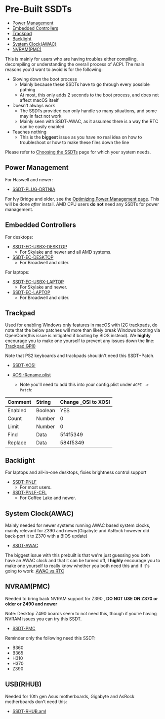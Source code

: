 # Pre-Built SSDTs

* [Power Management](#power-management)
* [Embedded Controllers](#embedded-controllers)
* [Trackpad](#trackpad)
* [Backlight](#backlight)
* [System Clock(AWAC)](#system-clockawac)
* [NVRAM(PMC)](#nvrampmc)

This is mainly for users who are having troubles either compiling, decompiling or understanding the overall process of ACPI. The main reasons you'd want to avoid is for the following:

* Slowing down the boot process
  * Mainly because these SSDTs have to go through every possible pathing
  * At most, this only adds 2 seconds to the boot process, and does not affect macOS itself
* Doesn't always work
  * The SSDTs provided can only handle so many situations, and some may in fact not work
  * Mainly seen with SSDT-AWAC, as it assumes there is a way the RTC can be easily enabled
* Teaches nothing
  * This is the **biggest** issue as you have no real idea on how to troubleshoot or how to make these files down the line

Please refer to [Choosing the SSDTs](/ssdt-platform.md) page for which your system needs.

## Power Management

For Haswell and newer:

* [SSDT-PLUG-DRTNIA](https://github.com/dortania/Getting-Started-With-ACPI/blob/master/extra-files/compiled/SSDT-PLUG-DRTNIA.aml)

For Ivy Bridge and older, see the [Optimizing Power Management page](https://dortania.github.io/OpenCore-Post-Install/universal/pm.html). This will be done *after* install. AMD CPU users **do not** need any SSDTs for power management.

## Embedded Controllers

For desktops:

* [SSDT-EC-USBX-DESKTOP](https://github.com/dortania/Getting-Started-With-ACPI/blob/master/extra-files/compiled/SSDT-EC-USBX-DESKTOP.aml)
  * For Skylake and newer and all AMD systems.
* [SSDT-EC-DESKTOP](https://github.com/dortania/Getting-Started-With-ACPI/blob/master/extra-files/compiled/SSDT-EC-DESKTOP.aml)
  * For Broadwell and older.

For laptops:

* [SSDT-EC-USBX-LAPTOP](https://github.com/dortania/Getting-Started-With-ACPI/blob/master/extra-files/compiled/SSDT-EC-USBX-LAPTOP.aml)
  * For Skylake and newer.
* [SSDT-EC-LAPTOP](https://github.com/dortania/Getting-Started-With-ACPI/blob/master/extra-files/compiled/SSDT-EC-LAPTOP.aml)
  * For Broadwell and older.

## Trackpad

Used for enabling Windows only features in macOS with I2C trackpads, do note that the below patches will more than likely break Windows booting via OpenCore(this issue is mitigated if booting by BIOS instead). We **highly** encourage you to make one yourself to prevent any issues down the line: [Trackpad GPI0](/Laptops/trackpad.md)

Note that PS2 keyboards and trackpads shouldn't need this SSDT+Patch.

* [SSDT-XOSI](https://github.com/dortania/Getting-Started-With-ACPI/blob/master/extra-files/compiled/SSDT-XOSI.aml)

* [XOSI-Rename.plist](https://github.com/dortania/Getting-Started-With-ACPI/blob/master/extra-files/XOSI-Rename.plist)
  * Note you'll need to add this into your config.plist under `ACPI -> Patch`:

| Comment | String | Change _OSI to XOSI |
| :--- | :--- | :--- |
| Enabled | Boolean | YES |
| Count | Number | 0 |
| Limit | Number | 0 |
| Find | Data | 5f4f5349 |
| Replace | Data | 584f5349 |

## Backlight

For laptops and all-in-one desktops, fixies brightness control support

* [SSDT-PNLF](https://github.com/dortania/Getting-Started-With-ACPI/blob/master/extra-files/compiled/SSDT-PNLF.aml)
  * For most users.
* [SSDT-PNLF-CFL](https://github.com/dortania/Getting-Started-With-ACPI/blob/master/extra-files/compiled/SSDT-PNLF-CFL.aml)
  * For Coffee Lake and newer.
  
## System Clock(AWAC)

Mainly needed for newer systems running AWAC based system clocks, mainly relevant for Z390 and newer(Gigabyte and AsRock however did back-port it to Z370 with a BIOS update)

* [SSDT-AWAC](https://github.com/dortania/Getting-Started-With-ACPI/blob/master/extra-files/compiled/SSDT-AWAC.aml)

The biggest issue with this prebuilt is that we're just guessing you both have an AWAC clock and that it can be turned off, I **highly** encourage you to make one yourself to really know whether you both need this and if it's going to work: [AWAC vs RTC](/Universal/awac.md)

## NVRAM(PMC)

Needed to bring back NVRAM support for Z390 , **DO NOT USE ON Z370 or older or Z490 and newer**

Note: Desktop Z490 boards seem to not need this, though if you're having NVRAM issues you can try this SSDT.

* [SSDT-PMC](https://github.com/dortania/Getting-Started-With-ACPI/blob/master/extra-files/compiled/SSDT-PMC.aml)

Reminder only the following need this SSDT:

* B360
* B365
* H310
* H370
* Z390

## USB(RHUB)

Needed for 10th gen Asus motherboards, Gigabyte and AsRock motherboards don't need this:

* [SSDT-RHUB.aml](https://github.com/dortania/Getting-Started-With-ACPI/blob/master/extra-files/compiled/SSDT-RHUB.aml)